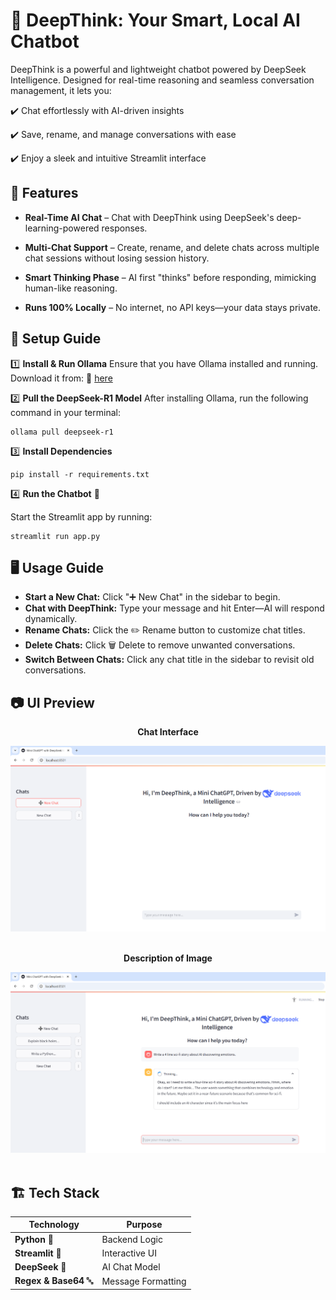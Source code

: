 # 🧠 DeepThink: Your Smart, Local AI Chatbot

DeepThink is a powerful and lightweight chatbot powered by DeepSeek Intelligence. Designed for real-time reasoning and seamless conversation management, it lets you:

✔️ Chat effortlessly with AI-driven insights

✔️ Save, rename, and manage conversations with ease

✔️ Enjoy a sleek and intuitive Streamlit interface


## 🎯 Features  

* **Real-Time AI Chat** – Chat with DeepThink using DeepSeek's deep-learning-powered responses.

* **Multi-Chat Support** – Create, rename, and delete chats across multiple chat sessions without losing session history.

* **Smart Thinking Phase** – AI first "thinks" before responding, mimicking human-like reasoning.

* **Runs 100% Locally** – No internet, no API keys—your data stays private.


## 🔧 Setup Guide

1️⃣ **Install & Run Ollama**
Ensure that you have Ollama installed and running. Download it from: 
🔗 [here](https://ollama.com/download)

2️⃣ **Pull the DeepSeek-R1 Model**
After installing Ollama, run the following command in your terminal:
  ```
  ollama pull deepseek-r1
  ```

3️⃣ **Install Dependencies**
  ```
  pip install -r requirements.txt
  ```

4️⃣ **Run the Chatbot** 🚀

Start the Streamlit app by running:
  ```
  streamlit run app.py
  ```


## 🖥️ Usage Guide

* **Start a New Chat:** Click "➕ New Chat" in the sidebar to begin.
* **Chat with DeepThink:** Type your message and hit Enter—AI will respond dynamically.
* **Rename Chats:** Click the ✏️ Rename button to customize chat titles.
* **Delete Chats:** Click 🗑️ Delete to remove unwanted conversations.
* **Switch Between Chats:** Click any chat title in the sidebar to revisit old conversations.


## 📷 UI Preview

<div align="center">
  <p><strong>Chat Interface</strong></p>
  <img src="/assets/chat_interface.PNG" alt="Chat Interface" width="700">
</div>
<br>

<div align="center">
  <p><strong>Description of Image</strong></p>
  <img src="/assets/thinking_mode.PNG" alt="Thinking Mode" width="700">
</div>
<br>

## 🏗️ Tech Stack

| Technology      | Purpose              |
|---------------|----------------------|
| **Python** 🐍  | Backend Logic        |
| **Streamlit** 🎨 | Interactive UI       |
| **DeepSeek** 🧠  | AI Chat Model        |
| **Regex & Base64** 🔤 | Message Formatting  |
